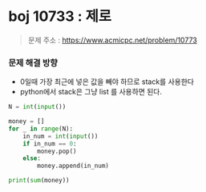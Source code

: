 # boj 10733 : 제로
> 문제 주소 : https://www.acmicpc.net/problem/10773

### 문제 해결 방향
- 0일때 가장 최근에 넣은 값을 빼야 하므로 stack를 사용한다
- python에서 stack은 그냥 list 를 사용하면 된다.
```python
N = int(input())

money = []
for _ in range(N):
    in_num = int(input())
    if in_num == 0:
        money.pop()
    else:
        money.append(in_num)

print(sum(money))
```